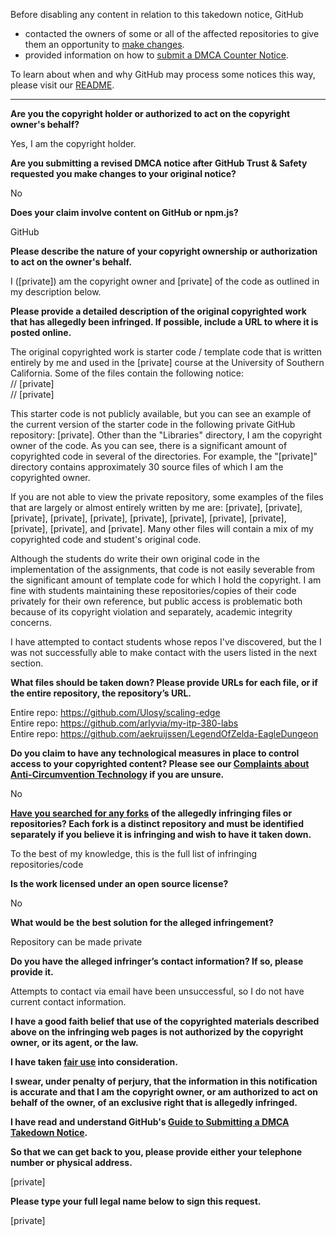 Before disabling any content in relation to this takedown notice, GitHub
- contacted the owners of some or all of the affected repositories to give them an opportunity to [make changes](https://docs.github.com/en/github/site-policy/dmca-takedown-policy#a-how-does-this-actually-work).
- provided information on how to [submit a DMCA Counter Notice](https://docs.github.com/en/articles/guide-to-submitting-a-dmca-counter-notice).

To learn about when and why GitHub may process some notices this way, please visit our [README](https://github.com/github/dmca/blob/master/README.md#anatomy-of-a-takedown-notice).

---

**Are you the copyright holder or authorized to act on the copyright owner's behalf?**

Yes, I am the copyright holder.

**Are you submitting a revised DMCA notice after GitHub Trust & Safety requested you make changes to your original notice?**

No

**Does your claim involve content on GitHub or npm.js?**

GitHub

**Please describe the nature of your copyright ownership or authorization to act on the owner's behalf.**

I ([private]) am the copyright owner and [private] of the code as outlined in my description below.

**Please provide a detailed description of the original copyrighted work that has allegedly been infringed. If possible, include a URL to where it is posted online.**

The original copyrighted work is starter code / template code that is written entirely by me and used in the [private] course at the University of Southern California. Some of the files contain the following notice:  
// [private]  
// [private]  

This starter code is not publicly available, but you can see an example of the current version of the starter code in the following private GitHub repository: [private]. Other than the "Libraries" directory, I am the copyright owner of the code. As you can see, there is a significant amount of copyrighted code in several of the directories. For example, the "[private]" directory contains approximately 30 source files of which I am the copyrighted owner.

If you are not able to view the private repository, some examples of the files that are largely or almost entirely written by me are: [private], [private], [private], [private], [private], [private], [private], [private], [private], [private], [private], and [private]. Many other files will contain a mix of my copyrighted code and student's original code.

Although the students do write their own original code in the implementation of the assignments, that code is not easily severable from the significant amount of template code for which I hold the copyright. I am fine with students maintaining these repositories/copies of their code privately for their own reference, but public access is problematic both because of its copyright violation and separately, academic integrity concerns.

I have attempted to contact students whose repos I've discovered, but the I was not successfully able to make contact with the users listed in the next section.

**What files should be taken down? Please provide URLs for each file, or if the entire repository, the repository’s URL.**

Entire repo: https://github.com/Ulosy/scaling-edge  
Entire repo: https://github.com/arlyvia/my-itp-380-labs  
Entire repo: https://github.com/aekruijssen/LegendOfZelda-EagleDungeon

**Do you claim to have any technological measures in place to control access to your copyrighted content? Please see our <a href="https://docs.github.com/articles/guide-to-submitting-a-dmca-takedown-notice#complaints-about-anti-circumvention-technology">Complaints about Anti-Circumvention Technology</a> if you are unsure.**

No

**<a href="https://docs.github.com/articles/dmca-takedown-policy#b-what-about-forks-or-whats-a-fork">Have you searched for any forks</a> of the allegedly infringing files or repositories? Each fork is a distinct repository and must be identified separately if you believe it is infringing and wish to have it taken down.**

To the best of my knowledge, this is the full list of infringing repositories/code

**Is the work licensed under an open source license?**

No

**What would be the best solution for the alleged infringement?**

Repository can be made private

**Do you have the alleged infringer’s contact information? If so, please provide it.**

Attempts to contact via email have been unsuccessful, so I do not have current contact information.

**I have a good faith belief that use of the copyrighted materials described above on the infringing web pages is not authorized by the copyright owner, or its agent, or the law.**

**I have taken <a href="https://www.lumendatabase.org/topics/22">fair use</a> into consideration.**

**I swear, under penalty of perjury, that the information in this notification is accurate and that I am the copyright owner, or am authorized to act on behalf of the owner, of an exclusive right that is allegedly infringed.**

**I have read and understand GitHub's <a href="https://docs.github.com/articles/guide-to-submitting-a-dmca-takedown-notice/">Guide to Submitting a DMCA Takedown Notice</a>.**

**So that we can get back to you, please provide either your telephone number or physical address.**

[private]

**Please type your full legal name below to sign this request.**

[private]
